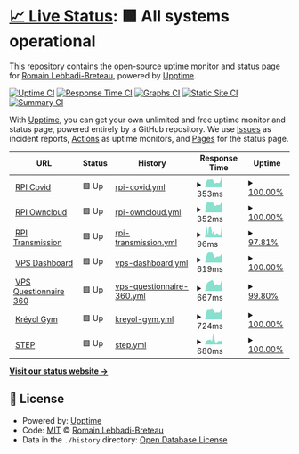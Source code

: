 # [📈 Live Status](https://new.uptime.lebbadi.fr): <!--live status--> **🟩 All systems operational**

This repository contains the open-source uptime monitor and status page for [Romain Lebbadi-Breteau](www.lebbadi.fr), powered by [Upptime](https://github.com/upptime/upptime).

[![Uptime CI](https://github.com/RomainL972/uptime/workflows/Uptime%20CI/badge.svg)](https://github.com/RomainL972/uptime/actions?query=workflow%3A%22Uptime+CI%22)
[![Response Time CI](https://github.com/RomainL972/uptime/workflows/Response%20Time%20CI/badge.svg)](https://github.com/RomainL972/uptime/actions?query=workflow%3A%22Response+Time+CI%22)
[![Graphs CI](https://github.com/RomainL972/uptime/workflows/Graphs%20CI/badge.svg)](https://github.com/RomainL972/uptime/actions?query=workflow%3A%22Graphs+CI%22)
[![Static Site CI](https://github.com/RomainL972/uptime/workflows/Static%20Site%20CI/badge.svg)](https://github.com/RomainL972/uptime/actions?query=workflow%3A%22Static+Site+CI%22)
[![Summary CI](https://github.com/RomainL972/uptime/workflows/Summary%20CI/badge.svg)](https://github.com/RomainL972/uptime/actions?query=workflow%3A%22Summary+CI%22)

With [Upptime](https://upptime.js.org), you can get your own unlimited and free uptime monitor and status page, powered entirely by a GitHub repository. We use [Issues](https://github.com/RomainL972/uptime/issues) as incident reports, [Actions](https://github.com/RomainL972/uptime/actions) as uptime monitors, and [Pages](https://new.uptime.lebbadi.fr) for the status page.

<!--start: status pages-->
<!-- This summary is generated by Upptime (https://github.com/upptime/upptime) -->
<!-- Do not edit this manually, your changes will be overwritten -->
<!-- prettier-ignore -->
| URL | Status | History | Response Time | Uptime |
| --- | ------ | ------- | ------------- | ------ |
| <img alt="" src="https://favicons.githubusercontent.com/pi.lebbadi.fr" height="13"> [RPI Covid](https://pi.lebbadi.fr/deplacement-covid-19/) | 🟩 Up | [rpi-covid.yml](https://github.com/RomainL972/uptime/commits/HEAD/history/rpi-covid.yml) | <details><summary><img alt="Response time graph" src="./graphs/rpi-covid/response-time-week.png" height="20"> 353ms</summary><br><a href="https://uptime.lebbadi.fr/history/rpi-covid"><img alt="Response time 401" src="https://img.shields.io/endpoint?url=https%3A%2F%2Fraw.githubusercontent.com%2FRomainL972%2Fuptime%2FHEAD%2Fapi%2Frpi-covid%2Fresponse-time.json"></a><br><a href="https://uptime.lebbadi.fr/history/rpi-covid"><img alt="24-hour response time 555" src="https://img.shields.io/endpoint?url=https%3A%2F%2Fraw.githubusercontent.com%2FRomainL972%2Fuptime%2FHEAD%2Fapi%2Frpi-covid%2Fresponse-time-day.json"></a><br><a href="https://uptime.lebbadi.fr/history/rpi-covid"><img alt="7-day response time 353" src="https://img.shields.io/endpoint?url=https%3A%2F%2Fraw.githubusercontent.com%2FRomainL972%2Fuptime%2FHEAD%2Fapi%2Frpi-covid%2Fresponse-time-week.json"></a><br><a href="https://uptime.lebbadi.fr/history/rpi-covid"><img alt="30-day response time 324" src="https://img.shields.io/endpoint?url=https%3A%2F%2Fraw.githubusercontent.com%2FRomainL972%2Fuptime%2FHEAD%2Fapi%2Frpi-covid%2Fresponse-time-month.json"></a><br><a href="https://uptime.lebbadi.fr/history/rpi-covid"><img alt="1-year response time 401" src="https://img.shields.io/endpoint?url=https%3A%2F%2Fraw.githubusercontent.com%2FRomainL972%2Fuptime%2FHEAD%2Fapi%2Frpi-covid%2Fresponse-time-year.json"></a></details> | <details><summary><a href="https://uptime.lebbadi.fr/history/rpi-covid">100.00%</a></summary><a href="https://uptime.lebbadi.fr/history/rpi-covid"><img alt="All-time uptime 95.22%" src="https://img.shields.io/endpoint?url=https%3A%2F%2Fraw.githubusercontent.com%2FRomainL972%2Fuptime%2FHEAD%2Fapi%2Frpi-covid%2Fuptime.json"></a><br><a href="https://uptime.lebbadi.fr/history/rpi-covid"><img alt="24-hour uptime 100.00%" src="https://img.shields.io/endpoint?url=https%3A%2F%2Fraw.githubusercontent.com%2FRomainL972%2Fuptime%2FHEAD%2Fapi%2Frpi-covid%2Fuptime-day.json"></a><br><a href="https://uptime.lebbadi.fr/history/rpi-covid"><img alt="7-day uptime 100.00%" src="https://img.shields.io/endpoint?url=https%3A%2F%2Fraw.githubusercontent.com%2FRomainL972%2Fuptime%2FHEAD%2Fapi%2Frpi-covid%2Fuptime-week.json"></a><br><a href="https://uptime.lebbadi.fr/history/rpi-covid"><img alt="30-day uptime 60.72%" src="https://img.shields.io/endpoint?url=https%3A%2F%2Fraw.githubusercontent.com%2FRomainL972%2Fuptime%2FHEAD%2Fapi%2Frpi-covid%2Fuptime-month.json"></a><br><a href="https://uptime.lebbadi.fr/history/rpi-covid"><img alt="1-year uptime 95.22%" src="https://img.shields.io/endpoint?url=https%3A%2F%2Fraw.githubusercontent.com%2FRomainL972%2Fuptime%2FHEAD%2Fapi%2Frpi-covid%2Fuptime-year.json"></a></details>
| <img alt="" src="https://favicons.githubusercontent.com/pi.lebbadi.fr" height="13"> [RPI Owncloud](https://pi.lebbadi.fr/owncloud/) | 🟩 Up | [rpi-owncloud.yml](https://github.com/RomainL972/uptime/commits/HEAD/history/rpi-owncloud.yml) | <details><summary><img alt="Response time graph" src="./graphs/rpi-owncloud/response-time-week.png" height="20"> 352ms</summary><br><a href="https://uptime.lebbadi.fr/history/rpi-owncloud"><img alt="Response time 403" src="https://img.shields.io/endpoint?url=https%3A%2F%2Fraw.githubusercontent.com%2FRomainL972%2Fuptime%2FHEAD%2Fapi%2Frpi-owncloud%2Fresponse-time.json"></a><br><a href="https://uptime.lebbadi.fr/history/rpi-owncloud"><img alt="24-hour response time 410" src="https://img.shields.io/endpoint?url=https%3A%2F%2Fraw.githubusercontent.com%2FRomainL972%2Fuptime%2FHEAD%2Fapi%2Frpi-owncloud%2Fresponse-time-day.json"></a><br><a href="https://uptime.lebbadi.fr/history/rpi-owncloud"><img alt="7-day response time 352" src="https://img.shields.io/endpoint?url=https%3A%2F%2Fraw.githubusercontent.com%2FRomainL972%2Fuptime%2FHEAD%2Fapi%2Frpi-owncloud%2Fresponse-time-week.json"></a><br><a href="https://uptime.lebbadi.fr/history/rpi-owncloud"><img alt="30-day response time 794" src="https://img.shields.io/endpoint?url=https%3A%2F%2Fraw.githubusercontent.com%2FRomainL972%2Fuptime%2FHEAD%2Fapi%2Frpi-owncloud%2Fresponse-time-month.json"></a><br><a href="https://uptime.lebbadi.fr/history/rpi-owncloud"><img alt="1-year response time 403" src="https://img.shields.io/endpoint?url=https%3A%2F%2Fraw.githubusercontent.com%2FRomainL972%2Fuptime%2FHEAD%2Fapi%2Frpi-owncloud%2Fresponse-time-year.json"></a></details> | <details><summary><a href="https://uptime.lebbadi.fr/history/rpi-owncloud">100.00%</a></summary><a href="https://uptime.lebbadi.fr/history/rpi-owncloud"><img alt="All-time uptime 95.09%" src="https://img.shields.io/endpoint?url=https%3A%2F%2Fraw.githubusercontent.com%2FRomainL972%2Fuptime%2FHEAD%2Fapi%2Frpi-owncloud%2Fuptime.json"></a><br><a href="https://uptime.lebbadi.fr/history/rpi-owncloud"><img alt="24-hour uptime 100.00%" src="https://img.shields.io/endpoint?url=https%3A%2F%2Fraw.githubusercontent.com%2FRomainL972%2Fuptime%2FHEAD%2Fapi%2Frpi-owncloud%2Fuptime-day.json"></a><br><a href="https://uptime.lebbadi.fr/history/rpi-owncloud"><img alt="7-day uptime 100.00%" src="https://img.shields.io/endpoint?url=https%3A%2F%2Fraw.githubusercontent.com%2FRomainL972%2Fuptime%2FHEAD%2Fapi%2Frpi-owncloud%2Fuptime-week.json"></a><br><a href="https://uptime.lebbadi.fr/history/rpi-owncloud"><img alt="30-day uptime 60.70%" src="https://img.shields.io/endpoint?url=https%3A%2F%2Fraw.githubusercontent.com%2FRomainL972%2Fuptime%2FHEAD%2Fapi%2Frpi-owncloud%2Fuptime-month.json"></a><br><a href="https://uptime.lebbadi.fr/history/rpi-owncloud"><img alt="1-year uptime 95.09%" src="https://img.shields.io/endpoint?url=https%3A%2F%2Fraw.githubusercontent.com%2FRomainL972%2Fuptime%2FHEAD%2Fapi%2Frpi-owncloud%2Fuptime-year.json"></a></details>
| <img alt="" src="https://favicons.githubusercontent.com/pi.lebbadi.fr" height="13"> [RPI Transmission](https://pi.lebbadi.fr/transmission/web/) | 🟩 Up | [rpi-transmission.yml](https://github.com/RomainL972/uptime/commits/HEAD/history/rpi-transmission.yml) | <details><summary><img alt="Response time graph" src="./graphs/rpi-transmission/response-time-week.png" height="20"> 96ms</summary><br><a href="https://uptime.lebbadi.fr/history/rpi-transmission"><img alt="Response time 251" src="https://img.shields.io/endpoint?url=https%3A%2F%2Fraw.githubusercontent.com%2FRomainL972%2Fuptime%2FHEAD%2Fapi%2Frpi-transmission%2Fresponse-time.json"></a><br><a href="https://uptime.lebbadi.fr/history/rpi-transmission"><img alt="24-hour response time 87" src="https://img.shields.io/endpoint?url=https%3A%2F%2Fraw.githubusercontent.com%2FRomainL972%2Fuptime%2FHEAD%2Fapi%2Frpi-transmission%2Fresponse-time-day.json"></a><br><a href="https://uptime.lebbadi.fr/history/rpi-transmission"><img alt="7-day response time 96" src="https://img.shields.io/endpoint?url=https%3A%2F%2Fraw.githubusercontent.com%2FRomainL972%2Fuptime%2FHEAD%2Fapi%2Frpi-transmission%2Fresponse-time-week.json"></a><br><a href="https://uptime.lebbadi.fr/history/rpi-transmission"><img alt="30-day response time 93" src="https://img.shields.io/endpoint?url=https%3A%2F%2Fraw.githubusercontent.com%2FRomainL972%2Fuptime%2FHEAD%2Fapi%2Frpi-transmission%2Fresponse-time-month.json"></a><br><a href="https://uptime.lebbadi.fr/history/rpi-transmission"><img alt="1-year response time 251" src="https://img.shields.io/endpoint?url=https%3A%2F%2Fraw.githubusercontent.com%2FRomainL972%2Fuptime%2FHEAD%2Fapi%2Frpi-transmission%2Fresponse-time-year.json"></a></details> | <details><summary><a href="https://uptime.lebbadi.fr/history/rpi-transmission">97.81%</a></summary><a href="https://uptime.lebbadi.fr/history/rpi-transmission"><img alt="All-time uptime 95.02%" src="https://img.shields.io/endpoint?url=https%3A%2F%2Fraw.githubusercontent.com%2FRomainL972%2Fuptime%2FHEAD%2Fapi%2Frpi-transmission%2Fuptime.json"></a><br><a href="https://uptime.lebbadi.fr/history/rpi-transmission"><img alt="24-hour uptime 100.00%" src="https://img.shields.io/endpoint?url=https%3A%2F%2Fraw.githubusercontent.com%2FRomainL972%2Fuptime%2FHEAD%2Fapi%2Frpi-transmission%2Fuptime-day.json"></a><br><a href="https://uptime.lebbadi.fr/history/rpi-transmission"><img alt="7-day uptime 97.81%" src="https://img.shields.io/endpoint?url=https%3A%2F%2Fraw.githubusercontent.com%2FRomainL972%2Fuptime%2FHEAD%2Fapi%2Frpi-transmission%2Fuptime-week.json"></a><br><a href="https://uptime.lebbadi.fr/history/rpi-transmission"><img alt="30-day uptime 59.95%" src="https://img.shields.io/endpoint?url=https%3A%2F%2Fraw.githubusercontent.com%2FRomainL972%2Fuptime%2FHEAD%2Fapi%2Frpi-transmission%2Fuptime-month.json"></a><br><a href="https://uptime.lebbadi.fr/history/rpi-transmission"><img alt="1-year uptime 95.02%" src="https://img.shields.io/endpoint?url=https%3A%2F%2Fraw.githubusercontent.com%2FRomainL972%2Fuptime%2FHEAD%2Fapi%2Frpi-transmission%2Fuptime-year.json"></a></details>
| <img alt="" src="https://favicons.githubusercontent.com/vps.lebbadi.fr" height="13"> [VPS Dashboard](https://vps.lebbadi.fr) | 🟩 Up | [vps-dashboard.yml](https://github.com/RomainL972/uptime/commits/HEAD/history/vps-dashboard.yml) | <details><summary><img alt="Response time graph" src="./graphs/vps-dashboard/response-time-week.png" height="20"> 619ms</summary><br><a href="https://uptime.lebbadi.fr/history/vps-dashboard"><img alt="Response time 583" src="https://img.shields.io/endpoint?url=https%3A%2F%2Fraw.githubusercontent.com%2FRomainL972%2Fuptime%2FHEAD%2Fapi%2Fvps-dashboard%2Fresponse-time.json"></a><br><a href="https://uptime.lebbadi.fr/history/vps-dashboard"><img alt="24-hour response time 677" src="https://img.shields.io/endpoint?url=https%3A%2F%2Fraw.githubusercontent.com%2FRomainL972%2Fuptime%2FHEAD%2Fapi%2Fvps-dashboard%2Fresponse-time-day.json"></a><br><a href="https://uptime.lebbadi.fr/history/vps-dashboard"><img alt="7-day response time 619" src="https://img.shields.io/endpoint?url=https%3A%2F%2Fraw.githubusercontent.com%2FRomainL972%2Fuptime%2FHEAD%2Fapi%2Fvps-dashboard%2Fresponse-time-week.json"></a><br><a href="https://uptime.lebbadi.fr/history/vps-dashboard"><img alt="30-day response time 555" src="https://img.shields.io/endpoint?url=https%3A%2F%2Fraw.githubusercontent.com%2FRomainL972%2Fuptime%2FHEAD%2Fapi%2Fvps-dashboard%2Fresponse-time-month.json"></a><br><a href="https://uptime.lebbadi.fr/history/vps-dashboard"><img alt="1-year response time 583" src="https://img.shields.io/endpoint?url=https%3A%2F%2Fraw.githubusercontent.com%2FRomainL972%2Fuptime%2FHEAD%2Fapi%2Fvps-dashboard%2Fresponse-time-year.json"></a></details> | <details><summary><a href="https://uptime.lebbadi.fr/history/vps-dashboard">100.00%</a></summary><a href="https://uptime.lebbadi.fr/history/vps-dashboard"><img alt="All-time uptime 99.97%" src="https://img.shields.io/endpoint?url=https%3A%2F%2Fraw.githubusercontent.com%2FRomainL972%2Fuptime%2FHEAD%2Fapi%2Fvps-dashboard%2Fuptime.json"></a><br><a href="https://uptime.lebbadi.fr/history/vps-dashboard"><img alt="24-hour uptime 100.00%" src="https://img.shields.io/endpoint?url=https%3A%2F%2Fraw.githubusercontent.com%2FRomainL972%2Fuptime%2FHEAD%2Fapi%2Fvps-dashboard%2Fuptime-day.json"></a><br><a href="https://uptime.lebbadi.fr/history/vps-dashboard"><img alt="7-day uptime 100.00%" src="https://img.shields.io/endpoint?url=https%3A%2F%2Fraw.githubusercontent.com%2FRomainL972%2Fuptime%2FHEAD%2Fapi%2Fvps-dashboard%2Fuptime-week.json"></a><br><a href="https://uptime.lebbadi.fr/history/vps-dashboard"><img alt="30-day uptime 100.00%" src="https://img.shields.io/endpoint?url=https%3A%2F%2Fraw.githubusercontent.com%2FRomainL972%2Fuptime%2FHEAD%2Fapi%2Fvps-dashboard%2Fuptime-month.json"></a><br><a href="https://uptime.lebbadi.fr/history/vps-dashboard"><img alt="1-year uptime 99.97%" src="https://img.shields.io/endpoint?url=https%3A%2F%2Fraw.githubusercontent.com%2FRomainL972%2Fuptime%2FHEAD%2Fapi%2Fvps-dashboard%2Fuptime-year.json"></a></details>
| <img alt="" src="https://favicons.githubusercontent.com/questionnaires.gemmconseil.fr" height="13"> [VPS Questionnaire 360](https://questionnaires.gemmconseil.fr) | 🟩 Up | [vps-questionnaire-360.yml](https://github.com/RomainL972/uptime/commits/HEAD/history/vps-questionnaire-360.yml) | <details><summary><img alt="Response time graph" src="./graphs/vps-questionnaire-360/response-time-week.png" height="20"> 667ms</summary><br><a href="https://uptime.lebbadi.fr/history/vps-questionnaire-360"><img alt="Response time 618" src="https://img.shields.io/endpoint?url=https%3A%2F%2Fraw.githubusercontent.com%2FRomainL972%2Fuptime%2FHEAD%2Fapi%2Fvps-questionnaire-360%2Fresponse-time.json"></a><br><a href="https://uptime.lebbadi.fr/history/vps-questionnaire-360"><img alt="24-hour response time 773" src="https://img.shields.io/endpoint?url=https%3A%2F%2Fraw.githubusercontent.com%2FRomainL972%2Fuptime%2FHEAD%2Fapi%2Fvps-questionnaire-360%2Fresponse-time-day.json"></a><br><a href="https://uptime.lebbadi.fr/history/vps-questionnaire-360"><img alt="7-day response time 667" src="https://img.shields.io/endpoint?url=https%3A%2F%2Fraw.githubusercontent.com%2FRomainL972%2Fuptime%2FHEAD%2Fapi%2Fvps-questionnaire-360%2Fresponse-time-week.json"></a><br><a href="https://uptime.lebbadi.fr/history/vps-questionnaire-360"><img alt="30-day response time 575" src="https://img.shields.io/endpoint?url=https%3A%2F%2Fraw.githubusercontent.com%2FRomainL972%2Fuptime%2FHEAD%2Fapi%2Fvps-questionnaire-360%2Fresponse-time-month.json"></a><br><a href="https://uptime.lebbadi.fr/history/vps-questionnaire-360"><img alt="1-year response time 618" src="https://img.shields.io/endpoint?url=https%3A%2F%2Fraw.githubusercontent.com%2FRomainL972%2Fuptime%2FHEAD%2Fapi%2Fvps-questionnaire-360%2Fresponse-time-year.json"></a></details> | <details><summary><a href="https://uptime.lebbadi.fr/history/vps-questionnaire-360">99.80%</a></summary><a href="https://uptime.lebbadi.fr/history/vps-questionnaire-360"><img alt="All-time uptime 99.96%" src="https://img.shields.io/endpoint?url=https%3A%2F%2Fraw.githubusercontent.com%2FRomainL972%2Fuptime%2FHEAD%2Fapi%2Fvps-questionnaire-360%2Fuptime.json"></a><br><a href="https://uptime.lebbadi.fr/history/vps-questionnaire-360"><img alt="24-hour uptime 98.61%" src="https://img.shields.io/endpoint?url=https%3A%2F%2Fraw.githubusercontent.com%2FRomainL972%2Fuptime%2FHEAD%2Fapi%2Fvps-questionnaire-360%2Fuptime-day.json"></a><br><a href="https://uptime.lebbadi.fr/history/vps-questionnaire-360"><img alt="7-day uptime 99.80%" src="https://img.shields.io/endpoint?url=https%3A%2F%2Fraw.githubusercontent.com%2FRomainL972%2Fuptime%2FHEAD%2Fapi%2Fvps-questionnaire-360%2Fuptime-week.json"></a><br><a href="https://uptime.lebbadi.fr/history/vps-questionnaire-360"><img alt="30-day uptime 99.95%" src="https://img.shields.io/endpoint?url=https%3A%2F%2Fraw.githubusercontent.com%2FRomainL972%2Fuptime%2FHEAD%2Fapi%2Fvps-questionnaire-360%2Fuptime-month.json"></a><br><a href="https://uptime.lebbadi.fr/history/vps-questionnaire-360"><img alt="1-year uptime 99.96%" src="https://img.shields.io/endpoint?url=https%3A%2F%2Fraw.githubusercontent.com%2FRomainL972%2Fuptime%2FHEAD%2Fapi%2Fvps-questionnaire-360%2Fuptime-year.json"></a></details>
| <img alt="" src="https://favicons.githubusercontent.com/www.kreyolgym.fr" height="13"> [Kréyol Gym](https://www.kreyolgym.fr/) | 🟩 Up | [kreyol-gym.yml](https://github.com/RomainL972/uptime/commits/HEAD/history/kreyol-gym.yml) | <details><summary><img alt="Response time graph" src="./graphs/kreyol-gym/response-time-week.png" height="20"> 724ms</summary><br><a href="https://uptime.lebbadi.fr/history/kreyol-gym"><img alt="Response time 1231" src="https://img.shields.io/endpoint?url=https%3A%2F%2Fraw.githubusercontent.com%2FRomainL972%2Fuptime%2FHEAD%2Fapi%2Fkreyol-gym%2Fresponse-time.json"></a><br><a href="https://uptime.lebbadi.fr/history/kreyol-gym"><img alt="24-hour response time 900" src="https://img.shields.io/endpoint?url=https%3A%2F%2Fraw.githubusercontent.com%2FRomainL972%2Fuptime%2FHEAD%2Fapi%2Fkreyol-gym%2Fresponse-time-day.json"></a><br><a href="https://uptime.lebbadi.fr/history/kreyol-gym"><img alt="7-day response time 724" src="https://img.shields.io/endpoint?url=https%3A%2F%2Fraw.githubusercontent.com%2FRomainL972%2Fuptime%2FHEAD%2Fapi%2Fkreyol-gym%2Fresponse-time-week.json"></a><br><a href="https://uptime.lebbadi.fr/history/kreyol-gym"><img alt="30-day response time 648" src="https://img.shields.io/endpoint?url=https%3A%2F%2Fraw.githubusercontent.com%2FRomainL972%2Fuptime%2FHEAD%2Fapi%2Fkreyol-gym%2Fresponse-time-month.json"></a><br><a href="https://uptime.lebbadi.fr/history/kreyol-gym"><img alt="1-year response time 1231" src="https://img.shields.io/endpoint?url=https%3A%2F%2Fraw.githubusercontent.com%2FRomainL972%2Fuptime%2FHEAD%2Fapi%2Fkreyol-gym%2Fresponse-time-year.json"></a></details> | <details><summary><a href="https://uptime.lebbadi.fr/history/kreyol-gym">100.00%</a></summary><a href="https://uptime.lebbadi.fr/history/kreyol-gym"><img alt="All-time uptime 99.51%" src="https://img.shields.io/endpoint?url=https%3A%2F%2Fraw.githubusercontent.com%2FRomainL972%2Fuptime%2FHEAD%2Fapi%2Fkreyol-gym%2Fuptime.json"></a><br><a href="https://uptime.lebbadi.fr/history/kreyol-gym"><img alt="24-hour uptime 100.00%" src="https://img.shields.io/endpoint?url=https%3A%2F%2Fraw.githubusercontent.com%2FRomainL972%2Fuptime%2FHEAD%2Fapi%2Fkreyol-gym%2Fuptime-day.json"></a><br><a href="https://uptime.lebbadi.fr/history/kreyol-gym"><img alt="7-day uptime 100.00%" src="https://img.shields.io/endpoint?url=https%3A%2F%2Fraw.githubusercontent.com%2FRomainL972%2Fuptime%2FHEAD%2Fapi%2Fkreyol-gym%2Fuptime-week.json"></a><br><a href="https://uptime.lebbadi.fr/history/kreyol-gym"><img alt="30-day uptime 100.00%" src="https://img.shields.io/endpoint?url=https%3A%2F%2Fraw.githubusercontent.com%2FRomainL972%2Fuptime%2FHEAD%2Fapi%2Fkreyol-gym%2Fuptime-month.json"></a><br><a href="https://uptime.lebbadi.fr/history/kreyol-gym"><img alt="1-year uptime 99.51%" src="https://img.shields.io/endpoint?url=https%3A%2F%2Fraw.githubusercontent.com%2FRomainL972%2Fuptime%2FHEAD%2Fapi%2Fkreyol-gym%2Fuptime-year.json"></a></details>
| <img alt="" src="https://favicons.githubusercontent.com/step.polymtl.ca" height="13"> [STEP](https://step.polymtl.ca/) | 🟩 Up | [step.yml](https://github.com/RomainL972/uptime/commits/HEAD/history/step.yml) | <details><summary><img alt="Response time graph" src="./graphs/step/response-time-week.png" height="20"> 680ms</summary><br><a href="https://uptime.lebbadi.fr/history/step"><img alt="Response time 678" src="https://img.shields.io/endpoint?url=https%3A%2F%2Fraw.githubusercontent.com%2FRomainL972%2Fuptime%2FHEAD%2Fapi%2Fstep%2Fresponse-time.json"></a><br><a href="https://uptime.lebbadi.fr/history/step"><img alt="24-hour response time 635" src="https://img.shields.io/endpoint?url=https%3A%2F%2Fraw.githubusercontent.com%2FRomainL972%2Fuptime%2FHEAD%2Fapi%2Fstep%2Fresponse-time-day.json"></a><br><a href="https://uptime.lebbadi.fr/history/step"><img alt="7-day response time 680" src="https://img.shields.io/endpoint?url=https%3A%2F%2Fraw.githubusercontent.com%2FRomainL972%2Fuptime%2FHEAD%2Fapi%2Fstep%2Fresponse-time-week.json"></a><br><a href="https://uptime.lebbadi.fr/history/step"><img alt="30-day response time 686" src="https://img.shields.io/endpoint?url=https%3A%2F%2Fraw.githubusercontent.com%2FRomainL972%2Fuptime%2FHEAD%2Fapi%2Fstep%2Fresponse-time-month.json"></a><br><a href="https://uptime.lebbadi.fr/history/step"><img alt="1-year response time 678" src="https://img.shields.io/endpoint?url=https%3A%2F%2Fraw.githubusercontent.com%2FRomainL972%2Fuptime%2FHEAD%2Fapi%2Fstep%2Fresponse-time-year.json"></a></details> | <details><summary><a href="https://uptime.lebbadi.fr/history/step">100.00%</a></summary><a href="https://uptime.lebbadi.fr/history/step"><img alt="All-time uptime 98.43%" src="https://img.shields.io/endpoint?url=https%3A%2F%2Fraw.githubusercontent.com%2FRomainL972%2Fuptime%2FHEAD%2Fapi%2Fstep%2Fuptime.json"></a><br><a href="https://uptime.lebbadi.fr/history/step"><img alt="24-hour uptime 100.00%" src="https://img.shields.io/endpoint?url=https%3A%2F%2Fraw.githubusercontent.com%2FRomainL972%2Fuptime%2FHEAD%2Fapi%2Fstep%2Fuptime-day.json"></a><br><a href="https://uptime.lebbadi.fr/history/step"><img alt="7-day uptime 100.00%" src="https://img.shields.io/endpoint?url=https%3A%2F%2Fraw.githubusercontent.com%2FRomainL972%2Fuptime%2FHEAD%2Fapi%2Fstep%2Fuptime-week.json"></a><br><a href="https://uptime.lebbadi.fr/history/step"><img alt="30-day uptime 99.70%" src="https://img.shields.io/endpoint?url=https%3A%2F%2Fraw.githubusercontent.com%2FRomainL972%2Fuptime%2FHEAD%2Fapi%2Fstep%2Fuptime-month.json"></a><br><a href="https://uptime.lebbadi.fr/history/step"><img alt="1-year uptime 98.43%" src="https://img.shields.io/endpoint?url=https%3A%2F%2Fraw.githubusercontent.com%2FRomainL972%2Fuptime%2FHEAD%2Fapi%2Fstep%2Fuptime-year.json"></a></details>

<!--end: status pages-->

[**Visit our status website →**](https://new.uptime.lebbadi.fr)

## 📄 License

- Powered by: [Upptime](https://github.com/upptime/upptime)
- Code: [MIT](./LICENSE) © [Romain Lebbadi-Breteau](www.lebbadi.fr)
- Data in the `./history` directory: [Open Database License](https://opendatacommons.org/licenses/odbl/1-0/)
